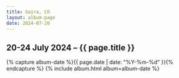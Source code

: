```yaml
---
title: Gaira, CO
layout: album-page
date: 2024-07-20
---
```

## 20-24 July 2024 – {{ page.title }}
{% capture album-date %}{{ page.date | date: "%Y-%m-%d" }}{% endcapture %}
{% include album.html album=album-date %}